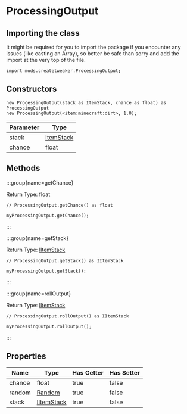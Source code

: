 # ProcessingOutput

## Importing the class

It might be required for you to import the package if you encounter any issues (like casting an Array), so better be safe than sorry and add the import at the very top of the file.
```zenscript
import mods.createtweaker.ProcessingOutput;
```


## Constructors


```zenscript
new ProcessingOutput(stack as ItemStack, chance as float) as ProcessingOutput
new ProcessingOutput(<item:minecraft:dirt>, 1.0);
```
| Parameter |                   Type                   |
|-----------|------------------------------------------|
| stack     | [ItemStack](/vanilla/api/item/ItemStack) |
| chance    | float                                    |



## Methods

:::group{name=getChance}

Return Type: float

```zenscript
// ProcessingOutput.getChance() as float

myProcessingOutput.getChance();
```

:::

:::group{name=getStack}

Return Type: [IItemStack](/vanilla/api/item/IItemStack)

```zenscript
// ProcessingOutput.getStack() as IItemStack

myProcessingOutput.getStack();
```

:::

:::group{name=rollOutput}

Return Type: [IItemStack](/vanilla/api/item/IItemStack)

```zenscript
// ProcessingOutput.rollOutput() as IItemStack

myProcessingOutput.rollOutput();
```

:::


## Properties

|  Name  |                    Type                    | Has Getter | Has Setter |
|--------|--------------------------------------------|------------|------------|
| chance | float                                      | true       | false      |
| random | [Random](/vanilla/api/util/math/Random)    | true       | false      |
| stack  | [IItemStack](/vanilla/api/item/IItemStack) | true       | false      |

